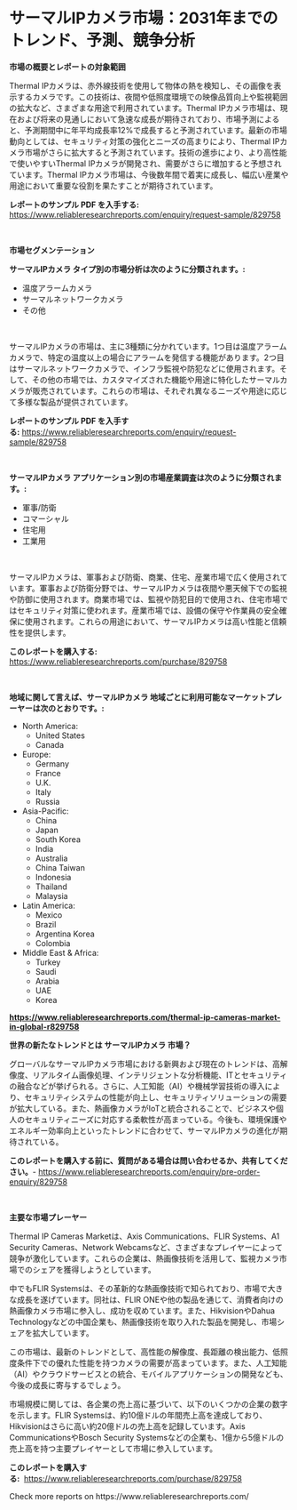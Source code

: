 <p><h1>サーマルIPカメラ市場：2031年までのトレンド、予測、競争分析</h1></p><p><strong>市場の概要とレポートの対象範囲</strong></p>
<p><p>Thermal IPカメラは、赤外線技術を使用して物体の熱を検知し、その画像を表示するカメラです。この技術は、夜間や低照度環境での映像品質向上や監視範囲の拡大など、さまざまな用途で利用されています。Thermal IPカメラ市場は、現在および将来の見通しにおいて急速な成長が期待されており、市場予測によると、予測期間中に年平均成長率12%で成長すると予測されています。最新の市場動向としては、セキュリティ対策の強化とニーズの高まりにより、Thermal IPカメラ市場がさらに拡大すると予測されています。技術の進歩により、より高性能で使いやすいThermal IPカメラが開発され、需要がさらに増加すると予想されています。Thermal IPカメラ市場は、今後数年間で着実に成長し、幅広い産業や用途において重要な役割を果たすことが期待されています。</p></p>
<p><strong>レポートのサンプル PDF を入手する:</strong> <a href="https://www.reliableresearchreports.com/enquiry/request-sample/829758">https://www.reliableresearchreports.com/enquiry/request-sample/829758</a></p>
<p>&nbsp;</p>
<p><strong>市場セグメンテーション</strong></p>
<p><strong>サーマルIPカメラ タイプ別の市場分析は次のように分類されます。:</strong></p>
<p><ul><li>温度アラームカメラ</li><li>サーマルネットワークカメラ</li><li>その他</li></ul></p>
<p>&nbsp;</p>
<p><p>サーマルIPカメラの市場は、主に3種類に分かれています。1つ目は温度アラームカメラで、特定の温度以上の場合にアラームを発信する機能があります。2つ目はサーマルネットワークカメラで、インフラ監視や防犯などに使用されます。そして、その他の市場では、カスタマイズされた機能や用途に特化したサーマルカメラが販売されています。これらの市場は、それぞれ異なるニーズや用途に応じて多様な製品が提供されています。</p></p>
<p><strong>レポートのサンプル PDF を入手する:</strong>&nbsp;<a href="https://www.reliableresearchreports.com/enquiry/request-sample/829758">https://www.reliableresearchreports.com/enquiry/request-sample/829758</a></p>
<p>&nbsp;</p>
<p><strong> サーマルIPカメラ アプリケーション別の市場産業調査は次のように分類されます。:</strong></p>
<p><ul><li>軍事/防衛</li><li>コマーシャル</li><li>住宅用</li><li>工業用</li></ul></p>
<p>&nbsp;</p>
<p><p>サーマルIPカメラは、軍事および防衛、商業、住宅、産業市場で広く使用されています。軍事および防衛分野では、サーマルIPカメラは夜間や悪天候下での監視や防御に使用されます。商業市場では、監視や防犯目的で使用され、住宅市場ではセキュリティ対策に使われます。産業市場では、設備の保守や作業員の安全確保に使用されます。これらの用途において、サーマルIPカメラは高い性能と信頼性を提供します。</p></p>
<p><strong>このレポートを購入する:</strong>&nbsp; <a href="https://www.reliableresearchreports.com/purchase/829758">https://www.reliableresearchreports.com/purchase/829758</a></p>
<p>&nbsp;</p>
<p><strong>地域に関して言えば、サーマルIPカメラ 地域ごとに利用可能なマーケットプレーヤーは次のとおりです。:</strong></p>
<p><ul>
    <li>
        North America:
        <ul>
            <li>United States</li>
            <li>Canada</li>
        </ul>
    </li>
    <li>
        Europe:
        <ul>
            <li>Germany</li>
            <li>France</li>
            <li>U.K.</li>
            <li>Italy</li>
            <li>Russia</li>
        </ul>
    </li>
    <li>
        Asia-Pacific:
        <ul>
            <li>China</li>
            <li>Japan</li>
            <li>South Korea</li>
            <li>India</li>
            <li>Australia</li>
            <li>China Taiwan</li>
            <li>Indonesia</li>
            <li>Thailand</li>
            <li>Malaysia</li>
        </ul>
    </li>
    <li>
        Latin America:
        <ul>
            <li>Mexico</li>
            <li>Brazil</li>
            <li>Argentina Korea</li>
            <li>Colombia</li>
        </ul>
    </li>
    <li>
        Middle East & Africa:
        <ul>
            <li>Turkey</li>
            <li>Saudi</li>
            <li>Arabia</li>
            <li>UAE</li>
            <li>Korea</li>
        </ul>
    </li>
    </ul></p>
<p><strong><a href="https://www.reliableresearchreports.com/thermal-ip-cameras-market-in-global-r829758">https://www.reliableresearchreports.com/thermal-ip-cameras-market-in-global-r829758</a></strong>&nbsp;</p>
<p><strong>世界の新たなトレンドとは サーマルIPカメラ 市場？</strong></p>
<p><p>グローバルなサーマルIPカメラ市場における新興および現在のトレンドは、高解像度、リアルタイム画像処理、インテリジェントな分析機能、ITとセキュリティの融合などが挙げられる。さらに、人工知能（AI）や機械学習技術の導入により、セキュリティシステムの性能が向上し、セキュリティソリューションの需要が拡大している。また、熱画像カメラがIoTと統合されることで、ビジネスや個人のセキュリティニーズに対応する柔軟性が高まっている。今後も、環境保護やエネルギー効率向上といったトレンドに合わせて、サーマルIPカメラの進化が期待されている。</p></p>
<p><strong>このレポートを購入する前に、質問がある場合は問い合わせるか、共有してください。</strong>- <a href="https://www.reliableresearchreports.com/enquiry/pre-order-enquiry/829758">https://www.reliableresearchreports.com/enquiry/pre-order-enquiry/829758</a></p>
<p>&nbsp;</p>
<p><strong>主要な市場プレーヤー</strong></p>
<p><p>Thermal IP Cameras Marketは、Axis Communications、FLIR Systems、A1 Security Cameras、Network Webcamsなど、さまざまなプレイヤーによって競争が激化しています。これらの企業は、熱画像技術を活用して、監視カメラ市場でのシェアを獲得しようとしています。</p><p>中でもFLIR Systemsは、その革新的な熱画像技術で知られており、市場で大きな成長を遂げています。同社は、FLIR ONEや他の製品を通じて、消費者向けの熱画像カメラ市場に参入し、成功を収めています。また、HikvisionやDahua Technologyなどの中国企業も、熱画像技術を取り入れた製品を開発し、市場シェアを拡大しています。</p><p>この市場は、最新のトレンドとして、高性能の解像度、長距離の検出能力、低照度条件下での優れた性能を持つカメラの需要が高まっています。また、人工知能（AI）やクラウドサービスとの統合、モバイルアプリケーションの開発なども、今後の成長に寄与するでしょう。</p><p>市場規模に関しては、各企業の売上高に基づいて、以下のいくつかの企業の数字を示します。FLIR Systemsは、約10億ドルの年間売上高を達成しており、Hikvisionはさらに高い約20億ドルの売上高を記録しています。Axis CommunicationsやBosch Security Systemsなどの企業も、1億から5億ドルの売上高を持つ主要プレイヤーとして市場に参入しています。</p></p>
<p><strong>このレポートを購入する:</strong>&nbsp;&nbsp;<a href="https://www.reliableresearchreports.com/purchase/829758">https://www.reliableresearchreports.com/purchase/829758</a></p>
<p>Check more reports on https://www.reliableresearchreports.com/</p>